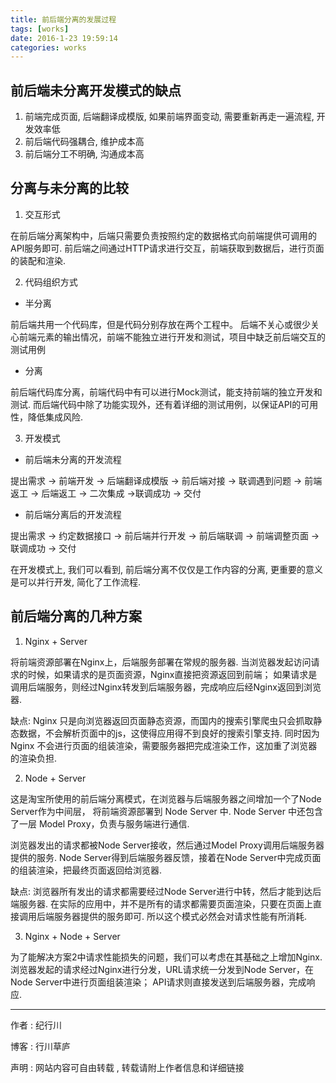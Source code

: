 ```yaml
---
title: 前后端分离的发展过程
tags: [works]
date: 2016-1-23 19:59:14
categories: works
---
```


## 前后端未分离开发模式的缺点

1. 前端完成页面, 后端翻译成模版, 如果前端界面变动, 需要重新再走一遍流程, 开发效率低
2. 前后端代码强耦合, 维护成本高
3. 前后端分工不明确, 沟通成本高


## 分离与未分离的比较

1. 交互形式

在前后端分离架构中，后端只需要负责按照约定的数据格式向前端提供可调用的API服务即可.
前后端之间通过HTTP请求进行交互，前端获取到数据后，进行页面的装配和渲染.

2. 代码组织方式

- 半分离

前后端共用一个代码库，但是代码分别存放在两个工程中。
后端不关心或很少关心前端元素的输出情况，前端不能独立进行开发和测试，项目中缺乏前后端交互的测试用例

- 分离

前后端代码库分离，前端代码中有可以进行Mock测试，能支持前端的独立开发和测试.
而后端代码中除了功能实现外，还有着详细的测试用例，以保证API的可用性，降低集成风险.

3. 开发模式

- 前后端未分离的开发流程

提出需求 -> 前端开发 -> 后端翻译成模版 -> 前后端对接 -> 联调遇到问题 -> 前端返工 -> 后端返工 -> 二次集成 ->联调成功 -> 交付

- 前后端分离后的开发流程

提出需求 -> 约定数据接口 -> 前后端并行开发 -> 前后端联调 -> 前端调整页面 -> 联调成功 -> 交付

在开发模式上, 我们可以看到, 前后端分离不仅仅是工作内容的分离, 更重要的意义是可以并行开发, 简化了工作流程.


## 前后端分离的几种方案

1. Nginx + Server

将前端资源部署在Nginx上，后端服务部署在常规的服务器. 
当浏览器发起访问请求的时候，如果请求的是页面资源，Nginx直接把资源返回到前端；
如果请求是调用后端服务，则经过Nginx转发到后端服务器，完成响应后经Nginx返回到浏览器. 

缺点: Nginx 只是向浏览器返回页面静态资源，而国内的搜索引擎爬虫只会抓取静态数据，不会解析页面中的js，这使得应用得不到良好的搜索引擎支持. 同时因为 Nginx 不会进行页面的组装渲染，需要服务器把完成渲染工作，这加重了浏览器的渲染负担.

2. Node + Server

这是淘宝所使用的前后端分离模式，在浏览器与后端服务器之间增加一个了Node Server作为中间层，
将前端资源部署到 Node Server 中. Node Server 中还包含了一层 Model Proxy，负责与服务端进行通信.

浏览器发出的请求都被Node Server接收，然后通过Model Proxy调用后端服务器提供的服务. 
Node Server得到后端服务器反馈，接着在Node Server中完成页面的组装渲染，把最终页面返回给浏览器.

缺点: 浏览器所有发出的请求都需要经过Node Server进行中转，然后才能到达后端服务器. 
在实际的应用中，并不是所有的请求都需要页面渲染，只要在页面上直接调用后端服务器提供的服务即可. 
所以这个模式必然会对请求性能有所消耗.

3. Nginx + Node + Server

为了能解决方案2中请求性能损失的问题，我们可以考虑在其基础之上增加Nginx. 
浏览器发起的请求经过Nginx进行分发，URL请求统一分发到Node Server，在Node Server中进行页面组装渲染；
API请求则直接发送到后端服务器，完成响应.











------

作者 : 纪行川

博客 : 行川草庐

声明 : 网站内容可自由转载 , 转载请附上作者信息和详细链接
